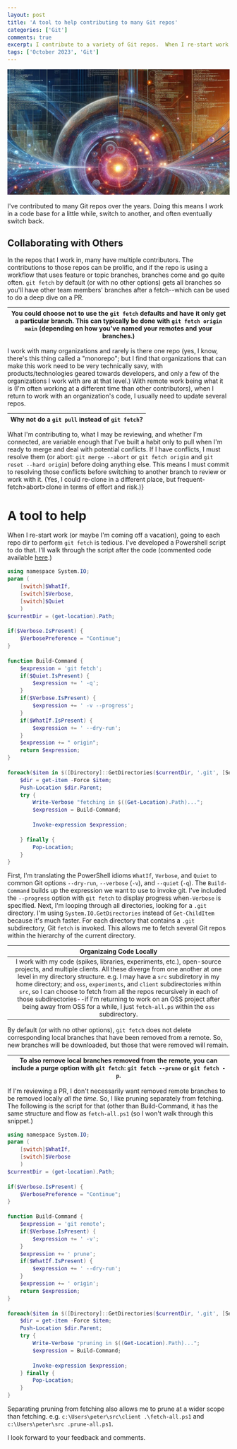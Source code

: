 ```yaml
---
layout: post
title: 'A tool to help contributing to many Git repos'
categories: ['Git']
comments: true
excerpt: I contribute to a variety of Git repos.  When I re-start work (or maybe I'm coming off a vacation), going to each repo dir to perform git fetch is tedious. I've developed a Powershell script to do that.
tags: ['October 2023', 'Git']
---
```

![Source code from many sources](../assets/contributing-to-many-git-repos.jpg)

I've contributed to many Git repos over the years. Doing this means I work in a code base for a little while, switch to another, and often eventually switch back.

## Collaborating with Others

In the repos that I work in, many have multiple contributors. The contributions to those repos can be prolific, and if the repo is using a workflow that uses feature or topic branches, branches come and go quite often. `git fetch` by default (or with no other options) gets all branches so you'll have other team members' branches after a fetch--which can be used to do a deep dive on a PR.

|You could choose not to use the `git fetch` defaults and have it only get a particular branch. This can typically be done with `git fetch origin main` (depending on how you've named your remotes and your branches.) | 
|-|

I work with many organizations and rarely is there one repo (yes, I know, there's this thing called a "monorepo"; but I find that organizations that can make this work need to be very technically savy, with products/technologies geared towards developers, and only a few of the organizations I work with are at that level.) With remote work being what it is (I'm often working at a different time than other contributors), when I return to work with an organization's code, I usually need to update several repos.

|Why not do a `git pull` instead of `git fetch`?|
|:-:|
What I'm contributing to, what I may be reviewing, and whether I'm connected, are variable enough that I've built a habit only to pull when I'm ready to merge and deal with potential conflicts. If I have conflicts, I must resolve them (or abort: `git merge --abort` or `git fetch origin` and `git reset --hard origin`) before doing anything else. This means I must commit to resolving those conflicts before switching to another branch to review or work with it. (Yes, I could re-clone in a different place, but frequent-fetch>abort>clone in terms of effort and risk.)}

# A tool to help

When I re-start work (or maybe I'm coming off a vacation), going to each repo dir to perform `git fetch` is tedious. I've developed a Powershell script to do that. I'll walk through the script after the code (commented code available [here](https://github.com/peteraritchie/pri.powershell/blob/main/git/fetch-all.ps1).)

```powershell
using namespace System.IO;
param (
    [switch]$WhatIf,
    [switch]$Verbose,
    [switch]$Quiet
    )
$currentDir = (get-location).Path;

if($Verbose.IsPresent) {
    $VerbosePreference = "Continue";
}

function Build-Command {
    $expression = 'git fetch';
    if($Quiet.IsPresent) {
        $expression += ' -q';
    }
    if($Verbose.IsPresent) {
        $expression += ' -v --progress';
    }
    if($WhatIf.IsPresent) {
        $expression += ' --dry-run';
    }
    $expression += " origin";
    return $expression;
}

foreach($item in $([Directory]::GetDirectories($currentDir, '.git', [SearchOption]::AllDirectories);)) {
    $dir = get-item -Force $item;
    Push-Location $dir.Parent;
    try {
        Write-Verbose "fetching in $((Get-Location).Path)...";
        $expression = Build-Command;

        Invoke-expression $expression;

    } finally {
        Pop-Location;
    }
}
```

First, I'm translating the PowerShell idioms `WhatIf`, `Verbose`, and `Quiet` to common Git options `--dry-run`, `--verbose` (`-v`), and `--quiet` (`-q`). The `Build-Command` builds up the expression we want to use to invoke git. I've included the `--progress` option with `git fetch` to display progress when`-Verbose` is specified. Next, I'm looping through all directories, looking for a `.git` directory. I'm using `System.IO.GetDirectories` instead of `Get-ChildItem` because it's much faster. For each directory that contains a `.git` subdirectory, Git `fetch` is invoked. This allows me to fetch several Git repos within the hierarchy of the current directory.

|Organizaing Code Locally|
|:-:|
|I work with my code (spikes, libraries, experiments, etc.), open-source projects, and multiple clients. All these diverge from one another at one level in my directory structure. e.g. I may have a `src` subdiretory in my home directory; and `oss`, `experiments`, and `client` subdirectories within `src`, so I can choose to fetch from all the repos recursively in each of those subdirectories--if I'm returning to work on an OSS project after being away from OSS for a while, I just `fetch-all.ps` within the `oss` subdirectory.|

By default (or with no other options), `git fetch` does not delete corresponding local branches that have been removed from a remote. So, new branches will be downloaded, but those that were removed will remain.

|To also remove local branches removed from the remote, you can include a purge option with `git fetch`: `git fetch --prune` or `git fetch -p`.|
|-|

If I'm reviewing a PR, I don't necessarily want removed remote branches to be removed locally _all the time_. So, I like pruning separately from fetching. The following is the script for that (other than Build-Command, it has the same structure and flow as `fetch-all.ps1` (so I won't walk through this snippet.)

```PowerShell
using namespace System.IO;
param (
    [switch]$WhatIf,
    [switch]$Verbose
    )
$currentDir = (get-location).Path;

if($Verbose.IsPresent) {
    $VerbosePreference = "Continue";
}

function Build-Command {
    $expression = 'git remote';
    if($Verbose.IsPresent) {
        $expression += ' -v';
    }
    $expression += ' prune';
    if($WhatIf.IsPresent) {
        $expression += ' --dry-run';
    }
    $expression += ' origin';
    return $expression;
}

foreach($item in $([Directory]::GetDirectories($currentDir, '.git', [SearchOption]::AllDirectories);)) {
    $dir = get-item -Force $item;
    Push-Location $dir.Parent;
    try {
        Write-Verbose "pruning in $((Get-Location).Path)...";
        $expression = Build-Command;

        Invoke-expression $expression;
    } finally {
        Pop-Location;
    }
}
```

Separating pruning from fetching also allows me to prune at a wider scope than fetching. e.g. `c:\Users\peter\src\client .\fetch-all.ps1` and `c:\Users\peter\src .prune-all.ps1`. 

I look forward to your feedback and comments.
